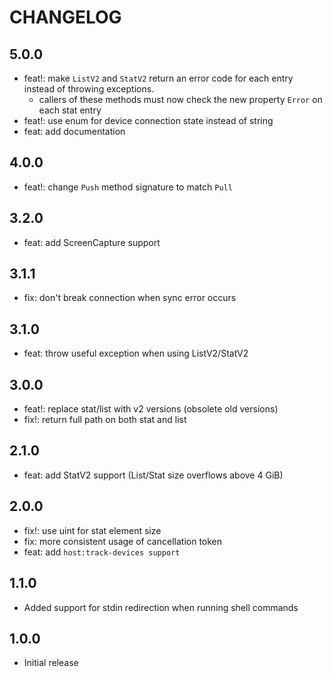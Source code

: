 # CHANGELOG

## 5.0.0
- feat!: make `ListV2` and `StatV2` return an error code for each entry instead of throwing exceptions.
    - callers of these methods must now check the new property `Error` on each stat entry
- feat!: use enum for device connection state instead of string
- feat: add documentation

## 4.0.0
- feat!: change `Push` method signature to match `Pull`

## 3.2.0
- feat: add ScreenCapture support

## 3.1.1
- fix: don't break connection when sync error occurs

## 3.1.0
- feat: throw useful exception when using ListV2/StatV2

## 3.0.0
- feat!: replace stat/list with v2 versions (obsolete old versions)
- fix!: return full path on both stat and list

## 2.1.0
- feat: add StatV2 support (List/Stat size overflows above 4 GiB)

## 2.0.0
- fix!: use uint for stat element size
- fix: more consistent usage of cancellation token
- feat: add `host:track-devices support`

## 1.1.0
- Added support for stdin redirection when running shell commands

## 1.0.0
- Initial release